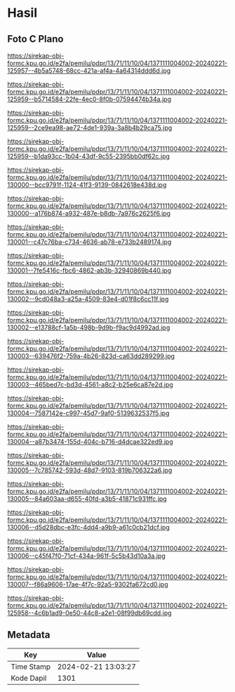 # Hasil

## Foto C Plano

https://sirekap-obj-formc.kpu.go.id/e2fa/pemilu/pdpr/13/71/11/10/04/1371111004002-20240221-125957--4b5a5748-68cc-421a-af4a-4a64314ddd6d.jpg

https://sirekap-obj-formc.kpu.go.id/e2fa/pemilu/pdpr/13/71/11/10/04/1371111004002-20240221-125959--b5714584-22fe-4ec0-8f0b-07594474b34a.jpg

https://sirekap-obj-formc.kpu.go.id/e2fa/pemilu/pdpr/13/71/11/10/04/1371111004002-20240221-125959--2ce9ea98-ae72-4de1-939a-3a8b4b29ca75.jpg

https://sirekap-obj-formc.kpu.go.id/e2fa/pemilu/pdpr/13/71/11/10/04/1371111004002-20240221-125959--b1da93cc-1b04-43df-9c55-2395bb0df62c.jpg

https://sirekap-obj-formc.kpu.go.id/e2fa/pemilu/pdpr/13/71/11/10/04/1371111004002-20240221-130000--bcc9791f-1124-41f3-9139-0842618e438d.jpg

https://sirekap-obj-formc.kpu.go.id/e2fa/pemilu/pdpr/13/71/11/10/04/1371111004002-20240221-130000--a176b874-a932-487e-b8db-7a976c2625f6.jpg

https://sirekap-obj-formc.kpu.go.id/e2fa/pemilu/pdpr/13/71/11/10/04/1371111004002-20240221-130001--c47c76ba-c734-4636-ab78-e733b2489174.jpg

https://sirekap-obj-formc.kpu.go.id/e2fa/pemilu/pdpr/13/71/11/10/04/1371111004002-20240221-130001--7fe5416c-fbc6-4862-ab3b-32940869b440.jpg

https://sirekap-obj-formc.kpu.go.id/e2fa/pemilu/pdpr/13/71/11/10/04/1371111004002-20240221-130002--9cd048a3-a25a-4509-83e4-d01f8c6cc11f.jpg

https://sirekap-obj-formc.kpu.go.id/e2fa/pemilu/pdpr/13/71/11/10/04/1371111004002-20240221-130002--e13788cf-1a5b-498b-9d9b-f9ac9d4992ad.jpg

https://sirekap-obj-formc.kpu.go.id/e2fa/pemilu/pdpr/13/71/11/10/04/1371111004002-20240221-130003--639476f2-759a-4b26-823d-ca63dd289299.jpg

https://sirekap-obj-formc.kpu.go.id/e2fa/pemilu/pdpr/13/71/11/10/04/1371111004002-20240221-130003--465bed7c-bd3d-4561-a8c2-b25e6ca87e2d.jpg

https://sirekap-obj-formc.kpu.go.id/e2fa/pemilu/pdpr/13/71/11/10/04/1371111004002-20240221-130004--7587142e-c997-45d7-9af0-5139632537f5.jpg

https://sirekap-obj-formc.kpu.go.id/e2fa/pemilu/pdpr/13/71/11/10/04/1371111004002-20240221-130004--a87b3474-155d-404c-b716-d4dcae322ed9.jpg

https://sirekap-obj-formc.kpu.go.id/e2fa/pemilu/pdpr/13/71/11/10/04/1371111004002-20240221-130005--7c785742-593d-48d7-9103-819b706322a6.jpg

https://sirekap-obj-formc.kpu.go.id/e2fa/pemilu/pdpr/13/71/11/10/04/1371111004002-20240221-130005--84a603aa-d655-40fd-a3b5-41871c931ffc.jpg

https://sirekap-obj-formc.kpu.go.id/e2fa/pemilu/pdpr/13/71/11/10/04/1371111004002-20240221-130006--d5d28dbc-e3fc-4dd4-a9b9-a61c0cb21dcf.jpg

https://sirekap-obj-formc.kpu.go.id/e2fa/pemilu/pdpr/13/71/11/10/04/1371111004002-20240221-130006--c45f47f0-71cf-434a-961f-5c5b43d10a3a.jpg

https://sirekap-obj-formc.kpu.go.id/e2fa/pemilu/pdpr/13/71/11/10/04/1371111004002-20240221-130007--f86a9606-17ae-4f7c-92a5-9302fa672cd0.jpg

https://sirekap-obj-formc.kpu.go.id/e2fa/pemilu/pdpr/13/71/11/10/04/1371111004002-20240221-125958--4c6b1ad9-0e50-44c8-a2e1-08f99db69cdd.jpg


## Metadata

| Key        | Value               |
| ---------- | ------------------- |
| Time Stamp | 2024-02-21 13:03:27 |
| Kode Dapil | 1301                |



